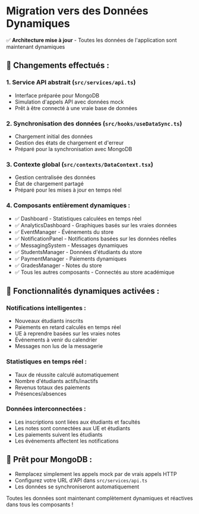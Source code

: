 # Migration vers des Données Dynamiques

✅ **Architecture mise à jour** - Toutes les données de l'application sont maintenant dynamiques

## 🔄 Changements effectués :

### 1. **Service API abstrait** (`src/services/api.ts`)
- Interface préparée pour MongoDB
- Simulation d'appels API avec données mock
- Prêt à être connecté à une vraie base de données

### 2. **Synchronisation des données** (`src/hooks/useDataSync.ts`)
- Chargement initial des données
- Gestion des états de chargement et d'erreur
- Préparé pour la synchronisation avec MongoDB

### 3. **Contexte global** (`src/contexts/DataContext.tsx`)
- Gestion centralisée des données
- État de chargement partagé
- Préparé pour les mises à jour en temps réel

### 4. **Composants entièrement dynamiques** :
- ✅ Dashboard - Statistiques calculées en temps réel
- ✅ AnalyticsDashboard - Graphiques basés sur les vraies données
- ✅ EventManager - Événements du store
- ✅ NotificationPanel - Notifications basées sur les données réelles
- ✅ MessagingSystem - Messages dynamiques
- ✅ StudentsManager - Données d'étudiants du store
- ✅ PaymentManager - Paiements dynamiques
- ✅ GradesManager - Notes du store
- ✅ Tous les autres composants - Connectés au store académique

## 🔧 **Fonctionnalités dynamiques activées** :

### **Notifications intelligentes** :
- Nouveaux étudiants inscrits
- Paiements en retard calculés en temps réel
- UE à reprendre basées sur les vraies notes
- Événements à venir du calendrier
- Messages non lus de la messagerie

### **Statistiques en temps réel** :
- Taux de réussite calculé automatiquement
- Nombre d'étudiants actifs/inactifs
- Revenus totaux des paiements
- Présences/absences

### **Données interconnectées** :
- Les inscriptions sont liées aux étudiants et facultés
- Les notes sont connectées aux UE et étudiants
- Les paiements suivent les étudiants
- Les événements affectent les notifications

## 🚀 **Prêt pour MongoDB** :
- Remplacez simplement les appels mock par de vrais appels HTTP
- Configurez votre URL d'API dans `src/services/api.ts`
- Les données se synchroniseront automatiquement

Toutes les données sont maintenant complètement dynamiques et réactives dans tous les composants !